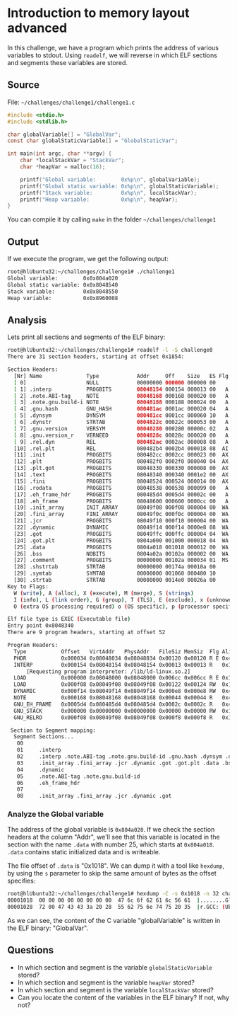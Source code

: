 # Introduction to memory layout advanced

In this challenge, we have a program which prints the address of various variables
to stdout. Using `readelf`, we will reverse in which ELF sections and segments
these variables are stored.

## Source

File: `~/challenges/challenge1/challenge1.c`
```c
#include <stdio.h>
#include <stdlib.h>

char globalVariable[] = "GlobalVar";
const char globalStaticVariable[] = "GlobalStaticVar";

int main(int argc, char **argv) {
	char *localStackVar = "StackVar";
	char *heapVar = malloc(16);

	printf("Global variable:        0x%p\n", globalVariable);
	printf("Global static variable: 0x%p\n", globalStaticVariable);
	printf("Stack variable:         0x%p\n", localStackVar);
	printf("Heap variable:          0x%p\n", heapVar);
}
```

You can compile it by calling `make` in the folder `~/challenges/challenge1`

## Output

If we execute the program, we get the following output:

```sh
root@hlUbuntu32:~/challenges/challenge1# ./challenge1
Global variable:        0x0x804a020
Global static variable: 0x0x8048540
Stack variable:         0x0x8048550
Heap variable:          0x0x8960008
```


## Analysis

Lets print all sections and segments of the ELF binary:
```sh
root@hlUbuntu32:~/challenges/challenge1# readelf -l -S challenge0
There are 31 section headers, starting at offset 0x1854:

Section Headers:
  [Nr] Name              Type            Addr     Off    Size   ES Flg Lk Inf Al
  [ 0]                   NULL            00000000 000000 000000 00      0   0  0
  [ 1] .interp           PROGBITS        08048154 000154 000013 00   A  0   0  1
  [ 2] .note.ABI-tag     NOTE            08048168 000168 000020 00   A  0   0  4
  [ 3] .note.gnu.build-i NOTE            08048188 000188 000024 00   A  0   0  4
  [ 4] .gnu.hash         GNU_HASH        080481ac 0001ac 000020 04   A  5   0  4
  [ 5] .dynsym           DYNSYM          080481cc 0001cc 000060 10   A  6   1  4
  [ 6] .dynstr           STRTAB          0804822c 00022c 000053 00   A  0   0  1
  [ 7] .gnu.version      VERSYM          08048280 000280 00000c 02   A  5   0  2
  [ 8] .gnu.version_r    VERNEED         0804828c 00028c 000020 00   A  6   1  4
  [ 9] .rel.dyn          REL             080482ac 0002ac 000008 08   A  5   0  4
  [10] .rel.plt          REL             080482b4 0002b4 000018 08  AI  5  24  4
  [11] .init             PROGBITS        080482cc 0002cc 000023 00  AX  0   0  4
  [12] .plt              PROGBITS        080482f0 0002f0 000040 04  AX  0   0 16
  [13] .plt.got          PROGBITS        08048330 000330 000008 00  AX  0   0  8
  [14] .text             PROGBITS        08048340 000340 0001e2 00  AX  0   0 16
  [15] .fini             PROGBITS        08048524 000524 000014 00  AX  0   0  4
  [16] .rodata           PROGBITS        08048538 000538 000099 00   A  0   0  4
  [17] .eh_frame_hdr     PROGBITS        080485d4 0005d4 00002c 00   A  0   0  4
  [18] .eh_frame         PROGBITS        08048600 000600 0000cc 00   A  0   0  4
  [19] .init_array       INIT_ARRAY      08049f08 000f08 000004 00  WA  0   0  4
  [20] .fini_array       FINI_ARRAY      08049f0c 000f0c 000004 00  WA  0   0  4
  [21] .jcr              PROGBITS        08049f10 000f10 000004 00  WA  0   0  4
  [22] .dynamic          DYNAMIC         08049f14 000f14 0000e8 08  WA  6   0  4
  [23] .got              PROGBITS        08049ffc 000ffc 000004 04  WA  0   0  4
  [24] .got.plt          PROGBITS        0804a000 001000 000018 04  WA  0   0  4
  [25] .data             PROGBITS        0804a018 001018 000012 00  WA  0   0  4
  [26] .bss              NOBITS          0804a02a 00102a 000002 00  WA  0   0  1
  [27] .comment          PROGBITS        00000000 00102a 000034 01  MS  0   0  1
  [28] .shstrtab         STRTAB          00000000 00174a 00010a 00      0   0  1
  [29] .symtab           SYMTAB          00000000 001060 000480 10     30  47  4
  [30] .strtab           STRTAB          00000000 0014e0 00026a 00      0   0  1
Key to Flags:
  W (write), A (alloc), X (execute), M (merge), S (strings)
  I (info), L (link order), G (group), T (TLS), E (exclude), x (unknown)
  O (extra OS processing required) o (OS specific), p (processor specific)

Elf file type is EXEC (Executable file)
Entry point 0x8048340
There are 9 program headers, starting at offset 52

Program Headers:
  Type           Offset   VirtAddr   PhysAddr   FileSiz MemSiz  Flg Align
  PHDR           0x000034 0x08048034 0x08048034 0x00120 0x00120 R E 0x4
  INTERP         0x000154 0x08048154 0x08048154 0x00013 0x00013 R   0x1
      [Requesting program interpreter: /lib/ld-linux.so.2]
  LOAD           0x000000 0x08048000 0x08048000 0x006cc 0x006cc R E 0x1000
  LOAD           0x000f08 0x08049f08 0x08049f08 0x00122 0x00124 RW  0x1000
  DYNAMIC        0x000f14 0x08049f14 0x08049f14 0x000e8 0x000e8 RW  0x4
  NOTE           0x000168 0x08048168 0x08048168 0x00044 0x00044 R   0x4
  GNU_EH_FRAME   0x0005d4 0x080485d4 0x080485d4 0x0002c 0x0002c R   0x4
  GNU_STACK      0x000000 0x00000000 0x00000000 0x00000 0x00000 RW  0x10
  GNU_RELRO      0x000f08 0x08049f08 0x08049f08 0x000f8 0x000f8 R   0x1

 Section to Segment mapping:
  Segment Sections...
   00
   01     .interp
   02     .interp .note.ABI-tag .note.gnu.build-id .gnu.hash .dynsym .dynstr .gnu.version .gnu.version_r .rel.dyn .rel.plt .init .plt .plt.got .text .fini .rodata .eh_frame_hdr .eh_frame
   03     .init_array .fini_array .jcr .dynamic .got .got.plt .data .bss
   04     .dynamic
   05     .note.ABI-tag .note.gnu.build-id
   06     .eh_frame_hdr
   07
   08     .init_array .fini_array .jcr .dynamic .got
```

### Analyze the Global variable

The address of the global variable is `0x804a020`. If we check the section
headers at the column "Addr", we'll see that this variable is located in the
section with the name `.data` with number 25, which starts at `0x804a018`. `.data` contains
static initialized data and is writeable.

The file offset of `.data` is "0x1018". We can dump it with a tool like `hexdump`, by
using the `s` parameter to skip the same amount of bytes as the offset specifies:

```sh
root@hlUbuntu32:~/challenges/challenge1# hexdump -C -s 0x1018 -n 32 challenge1
00001018  00 00 00 00 00 00 00 00  47 6c 6f 62 61 6c 56 61  |........GlobalVa|
00001028  72 00 47 43 43 3a 20 28  55 62 75 6e 74 75 20 35  |r.GCC: (Ubuntu 5|
```

As we can see, the content of the C variable "globalVariable" is written in
the ELF binary: "GlobalVar".



## Questions

* In which section and segment is the variable `globalStaticVariable` stored?
* In which section and segment is the variable `heapVar` stored?
* In which section and segment is the variable `localStackVar` stored?
* Can you locate the content of the variables in the ELF binary? If not, why not?
